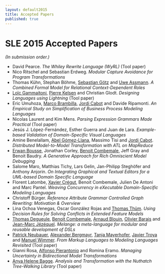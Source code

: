 ```yaml
---
layout: default2015
title: Accepted Papers
published: true
---
```


# SLE 2015 Accepted Papers

*(In submission order.)*

* David Pearce. *The Whiley Rewrite Language (WyRL)* (Tool paper)
* Nico Ritschel and Sebastian Erdweg. *Modular Capture Avoidance for
Program Transformations*
* Thomas Kühn, Stephan Böhme, [Sebastian
Götz](http://www.inf.tu-dresden.de/~sebgoetz) and [Uwe
Assmann](http://st.inf.tu-dresden.de/). *A Combined Formal Model for
Relational Context-Dependent Roles*
* [Loïc Gammaitoni](http://loic.gammaitoni.free.fr), [Pierre
Kelsen](http://wwwen.uni.lu/recherche/fstc/laboratory_of_advanced_software_systems_lassy/members/pierre_kelsen)
and Christian Glodt. *Designing Languages using Lightning* (Tool paper)
* Eric Umuhoza, [Marco Brambilla](http://home.dei.polimi.it/mbrambil/),
[Jordi Cabot](http://jordicabot.com) and Davide Ripamonti. *An Empirical
Study on Simplification of Business Process Modeling Languages*
* Nicolas Laurent and Kim Mens. *Parsing Expression Grammars Made Practical* (Tool paper)
* Jesús J. López-Fernández, Esther Guerra and Juan de Lara. *Example-based
Validation of Domain-Specific Visual Languages*
* Amine Benelallam, [Abel
Gómez-Llana](http://www.emn.fr/z-info/atlanmod/index.php/User:Agomez),
Massimo Tisi and [Jordi Cabot](http://jordicabot.com). *Distributed
Model-to-Model Transformation with ATL on MapReduce*
* [Erwan Bousse](http://people.irisa.fr/Erwan.Bousse/), Jonathan Corley,
[Benoit Combemale](http://www.combemale.fr/), Jeff Gray and Benoit
Baudry. *A Generative Approach for Rich Omniscient Model Debugging*
* Salome Maro, Matthias Tichy, Lars Gelin, Jan-Philipp Steghöfer and
Anthony Anjorin. *On Integrating Graphical and Textual Editors for a
UML-based Domain Specific Language*
* Florent Latombe, [Xavier Crégut](http://cregut.perso.enseeiht.fr),
Benoit Combemale, Julien De Antoni and Marc Pantel. *Weaving Concurrency
in eXecutable Domain-Specific Modeling Languages*
* Christoff Bürger. *Reference Attribute Grammar Controlled Graph
Rewriting: Motivation & Overview*
* Lina Ochoa Venegas, Oscar González Rojas and [Thomas
Thüm](https://www.tu-braunschweig.de/isf/team/thuem). *Using Decision
Rules for Solving Conflicts in Extended Feature Models*
* [Thomas Degueule](http://people.irisa.fr/Thomas.Degueule/), [Benoit
Combemale](http://www.combemale.fr/), [Arnaud
Blouin](http://people.irisa.fr/Arnaud.Blouin/), [Olivier
Barais](http://olivier.barais.fr) and [Jean-Marc
Jézéquel](http://www.irisa.fr/prive/jezequel). *Melange: a meta-language
for modular and reusable development of DSLs*
* [Patrick Neubauer](http://www.big.tuwien.ac.at/staff/pneubaue),
[Alexander Bergmayr](http://www.big.tuwien.ac.at/staff/abergmayr),
[Tanja Mayerhofer](http://www.big.tuwien.ac.at/staff/tmayerhofer),
[Javier Troya](http://www.big.tuwien.ac.at/staff/jtroya) and [Manuel
Wimmer](http://www.big.tuwien.ac.at/staff/mwimmer). *From Markup
Languages to Modeling Languages Revisited* (Tool paper)
* Gianni Rosa, [Alfonso Pierantonio](http://www.di.univaq.it/alfonso) and
Romina Eramo. *Managing Uncertainty in Bidirectional Model
Transformations*
* [Anya Helene Bagge](http://www.ii.uib.no/~anya/). *Analysis and
Transformation with the Nuthatch Tree-Walking Library* (Tool paper)

